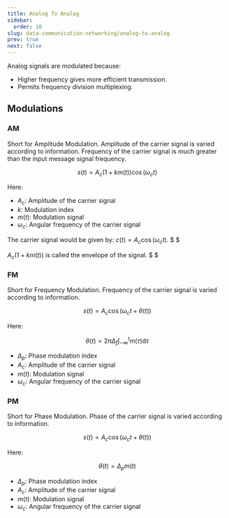 ```yaml
---
title: Analog To Analog
sidebar:
  order: 10
slug: data-communication-networking/analog-to-analog
prev: true
next: false
---
```


Analog signals are modulated because:
- Higher frequency gives more efficient transmission.
- Permits frequency division multiplexing.

## Modulations

### AM

Short for Amplitude Modulation. Amplitude of the carrier signal is varied according to information. Frequency of the carrier signal is much greater than the input message signal frequency.

```math
s(t) = A_c (1 + km(t)) \cos(\omega_c t)
```

Here:
- $A_c$: Amplitude of the carrier signal
- $k$: Modulation index
- $m(t)$: Modulation signal
- $\omega_c$: Angular frequency of the carrier signal

The carrier signal would be given by: $c(t) = A_c \cos(\omega_c t)$. $ $

$A_c(1 + km(t))$ is called the envelope of the signal. $ $

### FM

Short for Frequency Modulation. Frequency of the carrier signal is varied according to information.

```math
s(t) = A_c\cos(\omega_c t + \theta(t))
```

Here:
```math
\theta(t) = 2\pi \Delta_f \int_{-\infty}^t m(\tau) \text{d}\tau
```

- $\Delta_p$: Phase modulation index
- $A_c$: Amplitude of the carrier signal
- $m(t)$: Modulation signal
- $\omega_c$: Angular frequency of the carrier signal

### PM

Short for Phase Modulation. Phase of the carrier signal is varied according to information.

```math
s(t) = A_c\cos(\omega_c t + \theta(t))
```

Here:
```math
\theta(t) = \Delta_p m(t)
```

- $\Delta_p$: Phase modulation index
- $A_c$: Amplitude of the carrier signal
- $m(t)$: Modulation signal
- $\omega_c$: Angular frequency of the carrier signal
